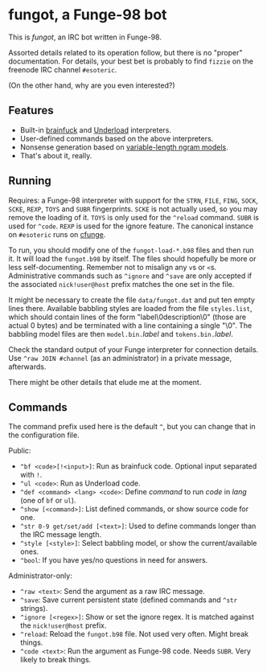 fungot, a Funge-98 bot
======================

This is *fungot*, an IRC bot written in Funge-98.

Assorted details related to its operation follow, but there is no "proper" documentation.  For details, your best bet is probably to find `fizzie` on the freenode IRC channel `#esoteric`.

(On the other hand, why are you even interested?)

Features
--------

* Built-in [brainfuck](http://esolangs.org/wiki/Brainfuck) and [Underload](http://esolangs.org/wiki/Underload) interpreters.
* User-defined commands based on the above interpreters.
* Nonsense generation based on [variable-length ngram models](https://github.com/vsiivola/variKN).
* That's about it, really.

Running
-------

Requires: a Funge-98 interpreter with support for the `STRN`, `FILE`, `FING`, `SOCK`, `SCKE`, `REXP`, `TOYS` and `SUBR` fingerprints.  `SCKE` is not actually used, so you may remove the loading of it.  `TOYS` is only used for the `^reload` command.  `SUBR` is used for `^code`.  `REXP` is used for the ignore feature.  The canonical instance on `#esoteric` runs on [cfunge](https://launchpad.net/cfunge/).

To run, you should modify one of the `fungot-load-*.b98` files and then run it.  It will load the `fungot.b98` by itself.  The files should hopefully be more or less self-documenting.  Remember not to misalign any `v`s or `<`s.  Administrative commands such as `^ignore` and `^save` are only accepted if the associated `nick!user@host` prefix matches the one set in the file.

It might be necessary to create the file `data/fungot.dat` and put ten empty lines there.  Available babbling styles are loaded from the file `styles.list`, which should contain lines of the form "label\0description\0" (those are actual 0 bytes) and be terminated with a line containing a single "\0".  The babbling model files are then `model.bin.`*label* and `tokens.bin.`*label*.

Check the standard output of your Funge interpreter for connection details.  Use `^raw JOIN #channel` (as an administrator) in a private message, afterwards.

There might be other details that elude me at the moment.

Commands
--------

The command prefix used here is the default `^`, but you can change that in the configuration file.

Public:

* `^bf <code>[!<input>]`: Run as brainfuck code.  Optional input separated with `!`.
* `^ul <code>`: Run as Underload code.
* `^def <command> <lang> <code>`: Define *command* to run *code* in *lang* (one of `bf` or `ul`).
* `^show [<command>]`: List defined commands, or show source code for one.
* `^str 0-9 get/set/add [<text>]`: Used to define commands longer than the IRC message length.
* `^style [<style>]`: Select babbling model, or show the current/available ones.
* `^bool`: If you have yes/no questions in need for answers.

Administrator-only:

* `^raw <text>`: Send the argument as a raw IRC message.
* `^save`: Save current persistent state (defined commands and `^str` strings).
* `^ignore [<regex>]`: Show or set the ignore regex.  It is matched against the `nick!user@host` prefix.
* `^reload`: Reload the `fungot.b98` file.  Not used very often.  Might break things.
* `^code <text>`: Run the argument as Funge-98 code.  Needs `SUBR`.  Very likely to break things.
